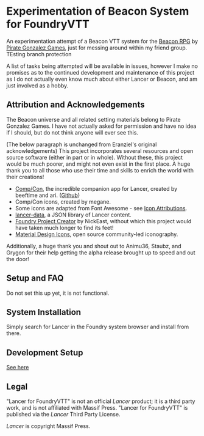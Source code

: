 # Experimentation of Beacon System for FoundryVTT
An experimentation attempt of a Beacon VTT system for the [Beacon RPG](https://pirategonzalezgames.itch.io/beacon-playtest) by [Pirate Gonzalez Games](https://www.pirategonzalezgames.com/), just for messing around within my friend group. TEsting branch protection

A list of tasks being attempted will be available in issues, however I make no promises as to the continued development and maintenance of this project as I do not actually even know much about either Lancer or Beacon, and am just involved as a hobby.

## Attribution and Acknowledgements
The Beacon universe and all related setting materials belong to Pirate Gonzalez Games. I have not actually asked for permission and have no idea if I should, but do not think anyone will ever see this.

(The below paragraph is unchanged from Eranziel's original acknowledgements)
This project incorporates several resources and open source software (either in part or in whole). Without these, this project would be much poorer, and might not even exist in the first place. A huge thank you to all those who use their time and skills to enrich the world with their creations!
* [Comp/Con](https://compcon.app), the incredible companion app for Lancer, created by beeftime and ari. ([Github](https://github.com/massif-press/compcon))
* Comp/Con icons, created by megane.
* Some icons are adapted from Font Awesome - see [Icon Attributions](dist/assets/icons/ATTRIBUTION.md).
* [lancer-data](https://github.com/massif-press/lancer-data), a JSON library of Lancer content.
* [Foundry Project Creator](https://gitlab.com/foundry-projects/foundry-pc) by NickEast, without which this project would have taken much longer to find its feet!
* [Material Design Icons](https://materialdesignicons.com/), open source community-led iconography.

Additionally, a huge thank you and shout out to Animu36, Staubz, and Grygon for their help getting the alpha release brought up to speed and out the door!

## Setup and FAQ
Do not set this up yet, it is not functional.

## System Installation
Simply search for Lancer in the Foundry system browser and install from there.

## Development Setup

[See here](https://github.com/Eranziel/foundryvtt-lancer/wiki/Development-Setup)

## Legal
"Lancer for FoundryVTT" is not an official _Lancer_ product; it is a third party work, and is not affiliated with Massif Press. "Lancer for FoundryVTT" is published via the _Lancer_ Third Party License.

_Lancer_ is copyright Massif Press.